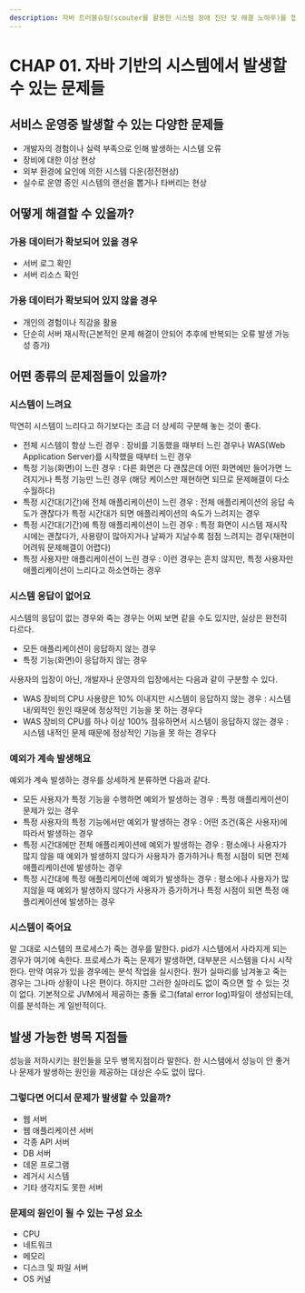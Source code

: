 ```yaml
---
description: 자바 트러블슈팅(scouter를 활용한 시스템 장애 진단 및 해결 노하우)를 챕터 1을 요약한 내용입니다.
---
```


# CHAP 01. 자바 기반의 시스템에서 발생할 수 있는 문제들

## 서비스 운영중 발생할 수 있는 다양한 문제들

* 개발자의 경험이나 실력 부족으로 인해 발생하는 시스템 오류
* 장비에 대한 이상 현상
* 외부 환경에 요인에 의한 시스템 다운\(정전현상\)
* 실수로 운영 중인 시스템의 랜선을 뽑거나 타버리는 현상

## 어떻게 해결할 수 있을까?

### 가용 데이터가 확보되어 있을 경우

* 서버 로그 확인
* 서버 리소스 확인

### 가용 데이터가 확보되어 있지 않을 경우

* 개인의 경험이나 직감을 활용
* 단순히 서버 재시작\(근본적인 문제 해결이 안되어 추후에 반복되는 오류 발생 가능성 증가\)

## 어떤 종류의 문제점들이 있을까?

### 시스템이 느려요

막연히 시스템이 느리다고 하기보다는 조금 더 상세히 구분해 놓는 것이 좋다.

* 전체 시스템이 항상 느린 경우 : 장비를 기동했을 때부터 느린 경우나 WAS\(Web Application Server\)를 시작했을 때부터 느린 경우
* 특정 기능\(화면\)이 느린 경우 : 다른 화면은 다 괜찮은데 어떤 화면에만 들어가면 느려지거나 특정 기능만 느린 경우 \(해당 케이스만 재현하면 되므로 문제해결이 다소 수월하다\)
* 특정 시간대\(기간\)에 전체 애플리케이션이 느린 경우 : 전체 애플리케이션의 응답 속도가 괜찮다가 특정 시간대가 되면 애플리케이션의 속도가 느려지는 경우
* 특정 시간대\(기간\)에 특정 애플리케이션이 느린 경우 : 특정 화면이 시스템 재시작 시에는 괜찮다가, 사용량이 많아지거나 날짜가 지날수록 점점 느려지는 경우\(재현이 어려워 문제해결이 어렵다\)
* 특정 사용자만 애플리케이션이 느린 경우 : 이런 경우는 흔치 않지만, 특정 사용자만 애플리케이션이 느리다고 하소연하는 경우

### 시스템 응답이 없어요

시스템의 응답이 없는 경우와 죽는 경우는 어찌 보면 같을 수도 있지만, 실상은 완전히 다르다.

* 모든 애플리케이션이 응답하지 않는 경우
* 특정 기능\(화면\)이 응답하지 않는 경우

사용자의 입장이 아닌, 개발자나 운영자의 입장에서는 다음과 같이 구분할 수 있다.

* WAS 장비의 CPU 사용량은 10% 이내지만 시스템이 응답하지 않는 경우 : 시스템 내/외적인 원인 때문에 정상적인 기능을 못 하는 경우다
* WAS 장비의 CPU를 하나 이상 100% 점유하면서 시스템이 응답하지 않는 경우 : 시스템 내적인 문제 때문에 정상적인 기능을 못 하는 경우다

### 예외가 계속 발생해요

예외가 계속 발생하는 경우를 상세하게 분류하면 다음과 같다.

* 모든 사용자가 특정 기능을 수행하면 예외가 발생하는 경우 : 특정 애플리케이션이 문제가 있는 경우
* 특정 사용자의 특정 기능에서만 예외가 발생하는 경우 : 어떤 조건\(혹은 사용자\)에 따라서 발생하는 경우
* 특정 시간대에만 전체 애플리케이션에 예외가 발생하는 경우 : 평소에나 사용자가 많지 않을 때 예외가 발생하지 않다가 사용자가 증가하거나 특정 시점이 되면 전체 애플리케이션에 발생하는 경우
* 특정 시간대에 특정 애플리케이션에 예외가 발생하는 경우 : 평소에나 사용자가 많지않을 때 예외가 발생하지 않다가 사용자가 증가하거나 특정 시점이 되면 특정 애플리케이션에 발생하는 경우

### 시스템이 죽어요

말 그대로 시스템의 프로세스가 죽는 경우를 말한다. pid가 시스템에서 사라지게 되는 경우가 여기에 속한다. 프로세스가 죽는 문제가 발생하면, 대부분은 시스템을 다시 시작한다. 만약 여유가 있을 경우에는 분석 작업을 실시한다. 뭔가 실마리를 남겨놓고 죽는 경우는 그나마 상황이 나은 편이다. 하지만 그러한 실마리도 없이 죽으면 할 수 있는 것이 없다. 기본적으로 JVM에서 제공하는 충돌 로그\(fatal error log\)파일이 생성되는데, 이를 분석하는 게 일반적이다.

## 발생 가능한 병목 지점들

성능을 저하시키는 원인들을 모두 병목지점이라 말한다. 한 시스템에서 성능이 안 좋거나 문제가 발생하는 원인을 제공하는 대상은 수도 없이 많다.

### 그렇다면 어디서 문제가 발생할 수 있을까?

* 웹 서버
* 웹 애플리케이션 서버
* 각종 API 서버
* DB 서버
* 데몬 프로그램
* 레거시 시스템
* 기타 생각지도 못한 서버

### 문제의 원인이 될 수 있는 구성 요소

* CPU
* 네트워크
* 메모리
* 디스크 및 파일 서버
* OS 커널

